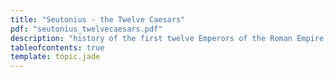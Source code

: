 ```yaml
---
title: "Seutonius - the Twelve Caesars"
pdf: "seutonius_twelvecaesars.pdf"
description: "history of the first twelve Emperors of the Roman Empire."
tableofcontents: true
template: topic.jade
---
```

